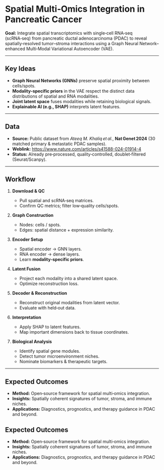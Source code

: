 # Spatial Multi‑Omics Integration in Pancreatic Cancer

**Goal:** Integrate spatial transcriptomics with single‑cell RNA‑seq (scRNA‑seq) from pancreatic ductal adenocarcinoma (PDAC) to reveal spatially‑resolved tumor–stroma interactions using a Graph Neural Network–enhanced Multi‑Modal Variational Autoencoder (VAE).

---

## Key Ideas
- **Graph Neural Networks (GNNs)** preserve spatial proximity between cells/spots.
- **Modality‑specific priors** in the VAE respect the distinct data distributions of spatial and RNA modalities.
- **Joint latent space** fuses modalities while retaining biological signals.
- **Explainable AI (e.g., SHAP)** interprets latent features.

---

## Data
- **Source:** Public dataset from *Ateeq M. Khaliq et al.*, **Nat Genet 2024** (30 matched primary & metastatic PDAC samples).
- **Weblink:** https://www.nature.com/articles/s41588-024-01914-4
- **Status:** Already pre‑processed, quality‑controlled, doublet‑filtered (Seurat/Scanpy).

---

## Workflow

1. **Download & QC**  
   - Pull spatial and scRNA‑seq matrices.  
   - Confirm QC metrics; filter low‑quality cells/spots.

2. **Graph Construction**  
   - Nodes: cells / spots.  
   - Edges: spatial distance + expression similarity.

3. **Encoder Setup**  
   - Spatial encoder → GNN layers.  
   - RNA encoder → dense layers.  
   - Learn **modality‑specific priors**.

4. **Latent Fusion**  
   - Project each modality into a shared latent space.  
   - Optimize reconstruction loss.

5. **Decoder & Reconstruction**  
   - Reconstruct original modalities from latent vector.  
   - Evaluate with held‑out data.

6. **Interpretation**  
   - Apply SHAP to latent features.  
   - Map important dimensions back to tissue coordinates.

7. **Biological Analysis**  
   - Identify spatial gene modules.  
   - Detect tumor microenvironment niches.  
   - Nominate biomarkers & therapeutic targets.

---

## Expected Outcomes
- **Method:** Open‑source framework for spatial multi‑omics integration.  
- **Insights:** Spatially coherent signatures of tumor, stroma, and immune niches.  
- **Applications:** Diagnostics, prognostics, and therapy guidance in PDAC and beyond.


## Expected Outcomes
- **Method:** Open‑source framework for spatial multi‑omics integration.  
- **Insights:** Spatially coherent signatures of tumor, stroma, and immune niches.  
- **Applications:** Diagnostics, prognostics, and therapy guidance in PDAC and beyond.
